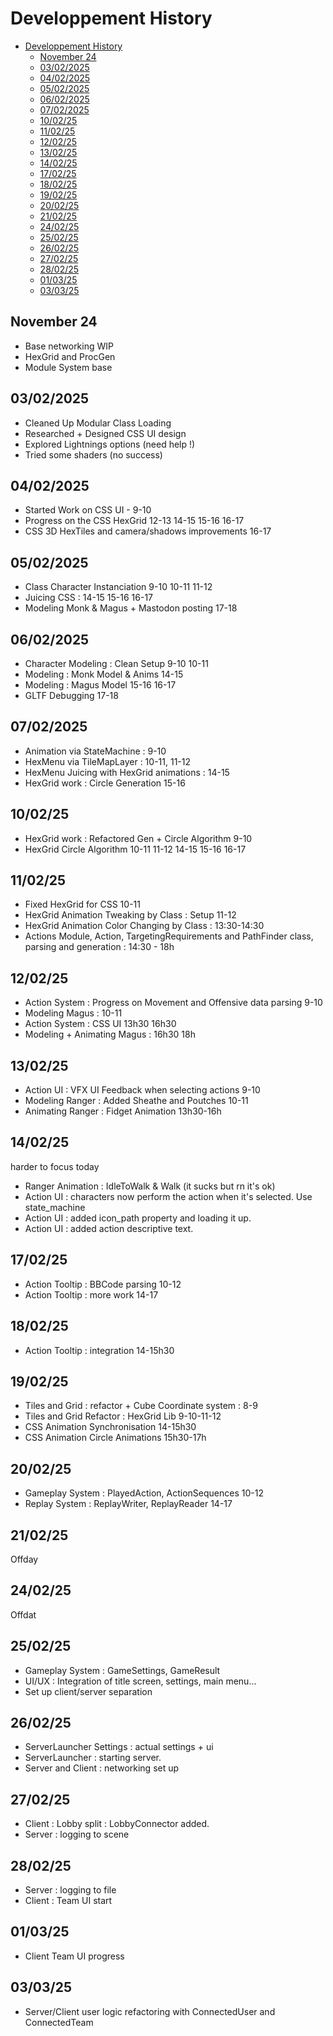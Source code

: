 # Developpement History

- [Developpement History](#developpement-history)
  - [November 24](#november-24)
  - [03/02/2025](#03022025)
  - [04/02/2025](#04022025)
  - [05/02/2025](#05022025)
  - [06/02/2025](#06022025)
  - [07/02/2025](#07022025)
  - [10/02/25](#100225)
  - [11/02/25](#110225)
  - [12/02/25](#120225)
  - [13/02/25](#130225)
  - [14/02/25](#140225)
  - [17/02/25](#170225)
  - [18/02/25](#180225)
  - [19/02/25](#190225)
  - [20/02/25](#200225)
  - [21/02/25](#210225)
  - [24/02/25](#240225)
  - [25/02/25](#250225)
  - [26/02/25](#260225)
  - [27/02/25](#270225)
  - [28/02/25](#280225)
  - [01/03/25](#010325)
  - [03/03/25](#030325)

## November 24

- Base networking WIP
- HexGrid and ProcGen
- Module System base

## 03/02/2025

- Cleaned Up Modular Class Loading
- Researched + Designed CSS UI design
- Explored Lightnings options (need help !)
- Tried some shaders (no success)

## 04/02/2025

- Started Work on CSS UI - 9-10
- Progress on the CSS HexGrid 12-13 14-15 15-16 16-17
- CSS 3D HexTiles and camera/shadows improvements 16-17

## 05/02/2025

- Class Character Instanciation 9-10 10-11 11-12
- Juicing CSS : 14-15 15-16 16-17
- Modeling Monk & Magus + Mastodon posting 17-18

## 06/02/2025

- Character Modeling : Clean Setup 9-10 10-11
- Modeling : Monk Model & Anims 14-15
- Modeling : Magus Model 15-16 16-17
- GLTF Debugging 17-18

## 07/02/2025

- Animation via StateMachine : 9-10
- HexMenu via TileMapLayer : 10-11, 11-12
- HexMenu Juicing with HexGrid animations : 14-15
- HexGrid work : Circle Generation 15-16

## 10/02/25

- HexGrid work : Refactored Gen + Circle Algorithm 9-10
- HexGrid Circle Algorithm 10-11 11-12 14-15 15-16 16-17

## 11/02/25

- Fixed HexGrid for CSS 10-11
- HexGrid Animation Tweaking by Class : Setup 11-12
- HexGrid Animation Color Changing by Class : 13:30-14:30
- Actions Module, Action, TargetingRequirements and PathFinder class, parsing and generation : 14:30 - 18h

## 12/02/25

- Action System : Progress on Movement and Offensive data parsing 9-10
- Modeling Magus : 10-11
- Action System : CSS UI 13h30 16h30
- Modeling + Animating Magus : 16h30 18h

## 13/02/25

- Action UI : VFX UI Feedback when selecting actions 9-10
- Modeling Ranger : Added Sheathe and Poutches 10-11
- Animating Ranger : Fidget Animation 13h30-16h

## 14/02/25

harder to focus today

- Ranger Animation : IdleToWalk & Walk (it sucks but rn it's ok)
- Action UI : characters now perform the action when it's selected. Use state_machine
- Action UI : added icon_path property and loading it up.
- Action UI : added action descriptive text.

## 17/02/25

- Action Tooltip : BBCode parsing 10-12
- Action Tooltip : more work 14-17

## 18/02/25

- Action Tooltip : integration 14-15h30

## 19/02/25

- Tiles and Grid : refactor + Cube Coordinate system : 8-9
- Tiles and Grid Refactor : HexGrid Lib 9-10-11-12
- CSS Animation Synchronisation 14-15h30
- CSS Animation Circle Animations 15h30-17h

## 20/02/25

- Gameplay System : PlayedAction, ActionSequences 10-12
- Replay System : ReplayWriter, ReplayReader 14-17

## 21/02/25

Offday

## 24/02/25

Offdat

## 25/02/25

- Gameplay System : GameSettings, GameResult
- UI/UX : Integration of title screen, settings, main menu...
- Set up client/server separation

## 26/02/25

- ServerLauncher Settings : actual settings + ui
- ServerLauncher : starting server.
- Server and Client : networking set up

## 27/02/25

- Client : Lobby split : LobbyConnector added.
- Server : logging to scene

## 28/02/25

- Server : logging to file
- Client : Team UI start

## 01/03/25

- Client Team UI progress

## 03/03/25

- Server/Client user logic refactoring with ConnectedUser and ConnectedTeam
